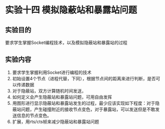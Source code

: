 # 实验十四 模拟隐蔽站和暴露站问题
## 实验目的
要求学生掌握Socket编程技术，以及模拟隐蔽站和暴露站的过程

## 实验内容

1. 要求学生掌握利用Socket进行编程的技术
2. 初始设置4个节点（进程代替，下同），根据节点间的距离来进行判断，是否可以传递数据
3. 对于隐蔽站，双方计算随机时间发送，
4. 如何定义会产生隐蔽站和暴露站问题，可用自由发挥
5. 用图形进行显示隐蔽站和暴露站发生的过程，最少应该实现如下程度：对于隐蔽站问题，产生碰撞附近的接收节点变色，对于暴露站，可以发送但是不敢发送信息的节点变色。
6. 扩展，用rts/cts帧来减少隐蔽站和暴露站问题